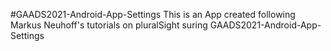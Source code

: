 #GAADS2021-Android-App-Settings
This is an App created following 	
Markus Neuhoff's tutorials on pluralSight suring GAADS2021-Android-App-Settings
